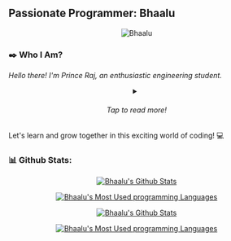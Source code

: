 <h2 style="align-self: center;">Passionate Programmer: Bhaalu</h2>
<p align="center"><img src="https://komarev.com/ghpvc/?username=Bhaalu-69" alt="Bhaalu"></p>

### ✒️ Who I Am?
<span style="font-style: italic;">Hello there! I'm Prince Raj, an enthusiastic engineering student.</span>
<details>
    <summary align="center"><h6>Tap to read more!</h6></summary><br>
    <p>💻<span style="font-style: italic;">I recently embarked on my coding journey, and I'm passionate about learning
            and exploring the world of programming. Every day, I'm amazed by the possibilities and the impact that code
            can have in shaping our world.</span></p>
    <p>🎓 <span style="font-style: italic;">Currently in the early stages of my engineering degree, I'm eager to develop
            a strong foundation in coding and programming. I'm focusing on learning various programming languages and
            frameworks.</span></p>
    <p>🌟 <span style="font-style: italic;">I believe in the power of continuous learning and growth. While I may be a
            beginner, I'm dedicated to honing my skills and expanding my knowledge through personal projects and online
            resources. I'm excited about the challenges and opportunities that lie ahead.</span></p>
    <p>🚀 <span style="font-style: italic;">I'm open to collaborating with fellow developers, sharing ideas, and being
            part of the thriving coding community. I'm also looking forward to contributing to open-source projects as I
            progress in my coding journey.</span></p>
</details>
Let's learn and grow together in this exciting world of coding! 💻


### 📊 Github Stats:
<picture>
    <div align="center">
        <source
    srcset="https://github-readme-stats.vercel.app/api?username=Bhaalu-69&theme=midnight-purple&show_icons=true&hide=prs,issues"
    media="(prefers-color-scheme: dark)"
  />
        <source
    srcset="https://github-readme-stats.vercel.app/api/top-langs/?username=Bhaalu-69&theme=midnight-purple"
    media="(prefers-color-scheme: dark)"
  />
    </div>
    <p align="center"><a href="#"><img src="https://github-readme-stats.vercel.app/api?username=Bhaalu-69&theme=midnight-purple&show_icons=true&hide=prs,issues" alt="Bhaalu's Github Stats"></a></p>
<p align="center"><a href="#"><img src="https://github-readme-stats.vercel.app/api/top-langs/?username=Bhaalu-69&theme=midnight-purple" alt="Bhaalu's Most Used programming Languages"></a></p>
<!--  -->
<p align="center"><a href="#"><img src="https://github-readme-stats.vercel.app/api?username=Bhaalu-69&theme=swift&show_icons=true&hide=prs,issues" alt="Bhaalu's Github Stats"></a></p>
<p align="center"><a href="#"><img src="https://github-readme-stats.vercel.app/api/top-langs/?username=Bhaalu-69&theme=swift" alt="Bhaalu's Most Used programming Languages"></a></p>
</picture>